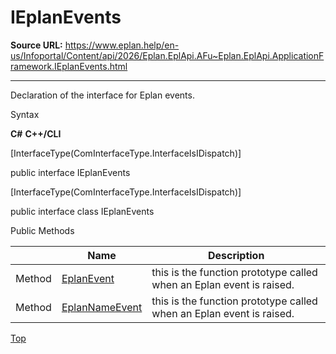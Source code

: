 # IEplanEvents

**Source URL:** https://www.eplan.help/en-us/Infoportal/Content/api/2026/Eplan.EplApi.AFu~Eplan.EplApi.ApplicationFramework.IEplanEvents.html

---

Declaration of the interface for Eplan events.

Syntax

**C#**
**C++/CLI**


[InterfaceType(ComInterfaceType.InterfaceIsIDispatch)]

public interface IEplanEvents

[InterfaceType(ComInterfaceType.InterfaceIsIDispatch)]

public interface class IEplanEvents

Public Methods

|  | Name | Description |
| --- | --- | --- |
| Method | [EplanEvent](Eplan.EplApi.AFu~Eplan.EplApi.ApplicationFramework.IEplanEvents~EplanEvent.html) | this is the function prototype called when an Eplan event is raised. |
| Method | [EplanNameEvent](Eplan.EplApi.AFu~Eplan.EplApi.ApplicationFramework.IEplanEvents~EplanNameEvent.html) | this is the function prototype called when an Eplan event is raised. |

[Top](#top)
